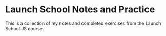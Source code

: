 # Launch School Notes and Practice

This is a collection of my notes and completed exercises from the Launch School JS course.